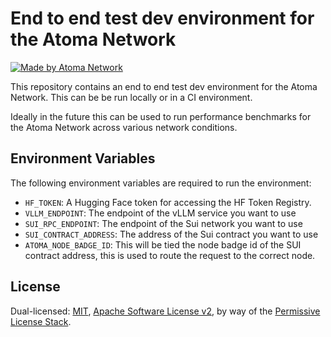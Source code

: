 # End to end test dev environment for the Atoma Network


[![Made by Atoma Network](https://img.shields.io/badge/made%20by-Atoma%20Network-blue.svg?style=flat-square)](https://atoma.network)

This repository contains an end to end test dev environment for the Atoma Network. This can be be run locally or in a CI environment.

Ideally in the future this can be used to run performance benchmarks for the Atoma Network across various network conditions.


## Environment Variables

The following environment variables are required to run the environment:

- `HF_TOKEN`: A Hugging Face token for accessing the HF Token Registry.
- `VLLM_ENDPOINT`: The endpoint of the vLLM service you want to use
- `SUI_RPC_ENDPOINT`: The endpoint of the Sui network you want to use
- `SUI_CONTRACT_ADDRESS`: The address of the Sui contract you want to use
- `ATOMA_NODE_BADGE_ID`: This will be tied the node badge id of the SUI contract address, this is used to route the request to the correct node.

## License

Dual-licensed: [MIT](./LICENSE-MIT), [Apache Software License v2](./LICENSE-APACHE), by way of the
[Permissive License Stack](https://protocol.ai/blog/announcing-the-permissive-license-stack/).
